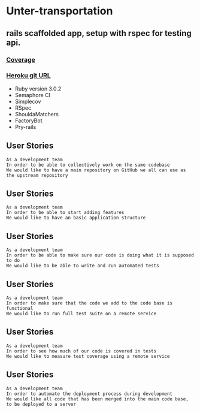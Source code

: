 # Unter-transportation
## rails scaffolded app, setup with rspec for testing api. 

### [Coverage](https://codeclimate.com/github/dorianbuck/unter_challenge)
### [Heroku git URL](https://git.heroku.com/unter-transportation.git)

* Ruby version 3.0.2
* Semaphore CI
* Simplecov
* RSpec
* ShouldaMatchers
* FactoryBot
* Pry-rails



## User Stories
```
As a development team
In order to be able to collectively work on the same codebase
We would like to have a main repository on GitHub we all can use as the upstream repository

```

## User Stories
```
As a development team
In order to be able to start adding features
We would like to have an basic application structure 

```

## User Stories
```
As a development team
In order to be able to make sure our code is doing what it is supposed to do
We would like to be able to write and run automated tests

```

## User Stories
```
As a development team
In order to make sure that the code we add to the code base is functional
We would like to run full test suite on a remote service

```

## User Stories
```
As a development team
In order to see how much of our code is covered in tests
We would like to measure test coverage using a remote service 

```

## User Stories
```
As a development team
In order to automate the deployment process during development
We would like all code that has been merged into the main code base, to be deployed to a server

```


